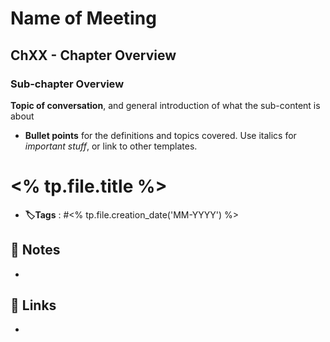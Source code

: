 # Name of Meeting

## ChXX - Chapter Overview

### Sub-chapter Overview
**Topic of conversation**, and general introduction of what the sub-content is about
- **Bullet points** for the definitions and topics covered.  Use italics for *important stuff*, or link to other templates.
#  <% tp.file.title %>
- **🏷️Tags** :  #<% tp.file.creation_date('MM-YYYY') %> 
[ ](#anki-card)
## 📝 Notes
- 
## 🔗 Links
-